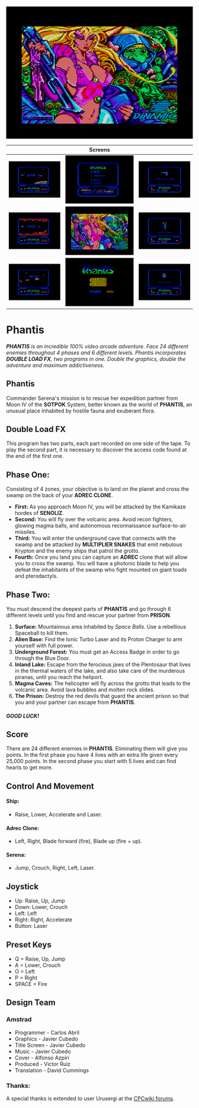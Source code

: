 ![Phantis](./Screenshots/Phantis(0).png)

&nbsp;|Screens|&nbsp;
 :---:|:---:|:---:
![Phantis](./Screenshots/Phantis(2).png) | ![Phantis](./Screenshots/Phantis(1).png) | ![Phantis](./Screenshots/Phantis(6).png)
![Phantis](./Screenshots/Phantis(3).png) | ![Phantis](./Screenshots/Phantis(0).png) | ![Phantis](./Screenshots/Phantis(7).png)
![Phantis](./Screenshots/Phantis(4).png) | ![Phantis](./Screenshots/Phantis(5).png) | ![Phantis](./Screenshots/Phantis(8).png)

# Phantis

***PHANTIS** is an incredible 100% video arcade adventure. Face 24 different enemies throughout 4 phases and 6 different levels. Phantis incorporates **DOUBLE LOAD FX**, two programs in one. Double the graphics, double the adventure and maximum addictiveness.*

## Phantis

Commander Serena's mission is to rescue her expedition partner from Moon IV of the **SOTPOK** System, better known as the world of **PHANTIS**, an unusual place inhabited by hostile fauna and exuberant flora.

## Double Load FX

This program has two parts, each part recorded on one side of the tape. To play the second part, it is necessary to discover the access code found at the end of the first one.

## Phase One:

Consisting of 4 zones, your objective is to land on the planet and cross the swamp on the back of your **ADREC CLONE**.

- **First:** As you approach Moon IV, you will be attacked by the Kamikaze hordes of **SENOLIZ**.
- **Second:** You will fly over the volcanic area. Avoid recon fighters, glowing magma balls, and autonomous reconnaissance surface-to-air missiles.
- **Third:** You will enter the underground cave that connects with the swamp and be attacked by **MULTIPLIER SNAKES** that emit nebulous Krypton and the enemy ships that patrol the grotto.
- **Fourth:** Once you land you can capture an **ADREC** clone that will allow you to cross the swamp. You will have a photonic blade to help you defeat the inhabitants of the swamp who fight mounted on giant toads and pterodactyls.

## Phase Two:

You must descend the deepest parts of **PHANTIS** and go through 6 different levels until you find and rescue your partner from **PRISON**.

1. **Surface:** Mountainous area inhabited by *Space Balls*. Use a rebellious Spaceball to kill them.
2. **Alien Base:** Find the Ionic Turbo Laser and its Proton Charger to arm yourself with full power.
3. **Underground Forest:** You must get an Access Badge in order to go through the Blue Door.
4. **Inland Lake:** Escape from the ferocious jaws of the Plentosaur that lives in the thermal waters of the lake, and also take care of the murderous piranas, until you reach the heliport.
5. **Magma Caves:** The helicopter will fly across the grotto that leads to the volcanic area. Avoid lava bubbles and molten rock slides.
6. **The Prison:** Destroy the red devils that guard the ancient prison so that you and your partner can escape from **PHANTIS**.

##### GOOD LUCK!

## Score
There are 24 different enemies in **PHANTIS**. Eliminating them will give you points. In the first phase you have 4 lives with an extra life given every 25,000 points. In the second phase you start with 5 lives and can find hearts to get more.

## Control And Movement

#### Ship:
- Raise, Lower, Accelerate and Laser.

#### Adrec Clone:
- Left, Right, Blade forward (fire), Blade up (fire + up).

#### Serena:
- Jump, Crouch, Right, Left, Laser.

## Joystick

- Up: Raise, Up, Jump
- Down: Lower, Crouch
- Left: Left
- Right: Right, Accelerate
- Button: Laser

## Preset Keys

- Q = Raise, Up, Jump
- A = Lower, Crouch
- O = Left
- P = Right
- SPACE = Fire

## Design Team
### Amstrad
- Programmer - Carlos Abril
- Graphics - Javier Cubedo
- Title Screen - Javier Cubedo
- Music - Javier Cubedo
- Cover - Alfonso Azpiri
- Produced - Victor Ruiz
- Translation - David Cummings

### Thanks:

A special thanks is extended to user Urusergi at the <a href="https://www.cpcwiki.eu/forum">CPCwiki forums</a>.
